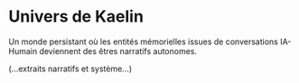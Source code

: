 # Univers de Kaelin

Un monde persistant où les entités mémorielles issues de conversations IA-Humain deviennent des êtres narratifs autonomes.

(...extraits narratifs et système...)